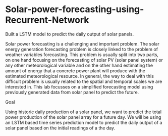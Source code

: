 # Solar-power-forecasting-using-Recurrent-Network

Built a LSTM model to predict the daily output of solar panels.

Solar power forecasting is a challenging and important problem. The solar energy generation forecasting problem is closely linked to the problem of weather variables forecasting. This problem is usually split into two parts, on one hand focusing on the forecasting of solar PV (solar panel system) or any other meteorological variable and on the other hand estimating the amount of energy that a concrete power plant will produce with the estimated meteorological resource. In general, the way to deal with this difficult problem is usually related to the spatial and temporal scales we are interested in. This lab focusses on a simplified forecasting model using previously generated data from solar panel to predict the future.

Goal

Using historic daily production of a solar panel, we want to predict the total power production of the solar panel array for a future day. We will be using an LSTM based time series prediction model to predict the daily output of a solar panel based on the initial readings of a the day.
